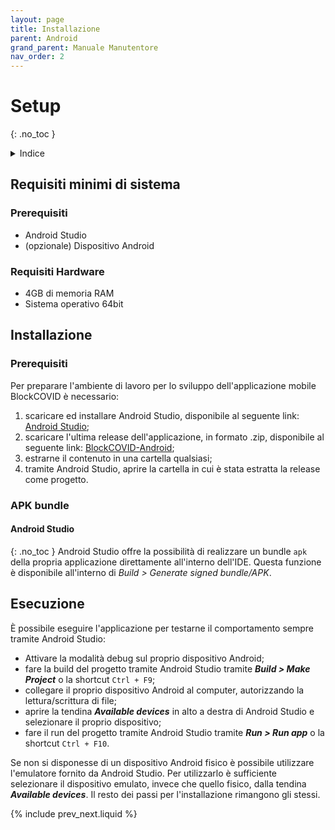 ```yaml
---
layout: page
title: Installazione
parent: Android
grand_parent: Manuale Manutentore
nav_order: 2
---
```


# Setup
{: .no_toc }
<details closed markdown="block">
  <summary>
    Indice
  </summary>
  {: .text-delta }
1. TOC
{:toc}
</details>

## Requisiti minimi di sistema
### Prerequisiti
- Android Studio
- (opzionale) Dispositivo Android

### Requisiti Hardware

- 4GB di memoria RAM
- Sistema operativo 64bit

## Installazione
### Prerequisiti
Per preparare l'ambiente di lavoro per lo sviluppo dell'applicazione mobile BlockCOVID è necessario:
1. scaricare ed installare Android Studio, disponibile al seguente link: [Android Studio](https://developer.android.com/studio);
2. scaricare l'ultima release dell'applicazione, in formato .zip, disponibile al seguente link: [BlockCOVID-Android](https://github.com/SwevenSoftware/BlockCOVID-android/releases);
3. estrarne il contenuto in una cartella qualsiasi;
4. tramite Android Studio, aprire la cartella in cui è stata estratta la release come progetto.

### APK bundle

#### Android Studio
{: .no_toc }
Android Studio offre la possibilità di realizzare un bundle `apk`
della propria applicazione direttamente all'interno dell'IDE. Questa
funzione è disponibile all'interno di *Build > Generate signed
bundle/APK*.

## Esecuzione
È possibile eseguire l'applicazione per testarne il comportamento sempre tramite Android Studio:

- Attivare la modalità debug sul proprio dispositivo Android;
- fare la build del progetto tramite Android Studio tramite ***Build >
  Make Project*** o la shortcut `Ctrl + F9`;
- collegare il proprio dispositivo Android al computer, autorizzando
  la lettura/scrittura di file;
- aprire la tendina ***Available devices*** in alto a destra di Android
  Studio e selezionare il proprio dispositivo;
- fare il run del progetto tramite Android Studio tramite ***Run > Run
  app*** o la shortcut `Ctrl + F10`.

Se non si disponesse di un dispositivo Android fisico è possibile
utilizzare l'emulatore fornito da Android Studio. Per utilizzarlo è
sufficiente selezionare il dispositivo emulato, invece che quello
fisico, dalla tendina ***Available devices***. Il resto dei passi per
l'installazione rimangono gli stessi.

{% include prev_next.liquid %}
